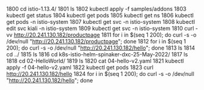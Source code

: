 1800  cd istio-1.13.4/
 1801  ls
 1802  kubectl apply -f samples/addons 
 1803  kubectl get status 
 1804  kubectl get pods 
 1805  kubectl get ns 
 1806  kubectl get pods -n istio-system
 1807  kubectl get svc  -n istio-system
 1808  kubectl edit svc kiali -n istio-system
 1809  kubectl get svc  -n istio-system
 1810  curl -vv http://20.241.130.182/productpage
 1811  for i in $(seq 1 200); do curl -s -o /dev/null "http://20.241.130.182/productpage"; done 
 1812  for i in $(seq 1 200); do curl -s -o /dev/null "http://20.241.130.182/hello"; done 
 1813  ls
 1814  cd ../
 1815  ls
 1816  cd k8s-istio-helm-spinaker-dxc-25-May-2022/
 1817  ls
 1818  cd 02-HelloWorld/
 1819  ls
 1820  cat 04-hello-v2.yaml 
 1821  kubectl  apply -f 04-hello-v2.yaml 
 1822  kubectl  get pods 
 1823  curl http://20.241.130.182/hello
 1824  for i in $(seq 1 200); do curl -s -o /dev/null "http://20.241.130.182/hello"; done 
